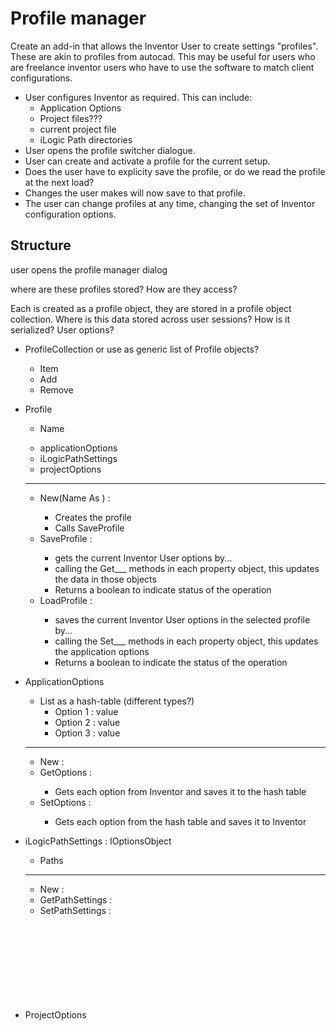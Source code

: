 Profile manager
===

Create an add-in that allows the Inventor User to create settings "profiles".  These are akin to profiles from autocad.  This may be useful for users who are freelance inventor users who have to use the software to match client configurations.

* User configures Inventor as required.  This can include:  
	* Application Options
	* Project files???
	* current project file
	* iLogic Path directories
* User opens the profile switcher dialogue.
* User can create and activate a profile for the current setup.
* Does the user have to explicity save the profile, or do we read the profile at the next load?
* Changes the user makes will now save to that profile.
* The user can change profiles at any time, changing the set of Inventor configuration options.

Structure
---

user opens the profile manager dialog

where are these profiles stored?  How are they access?

Each is created as a profile object, they are stored in a profile object collection.
Where is this data stored across user sessions?  How is it serialized?
User options?


* ProfileCollection <Collection> or use as generic list of Profile objects?
	+ Item
	+ Add
	+ Remove


* Profile <Object>
	+ Name <String>
	- applicationOptions <ApplicationOptions>
	- iLogicPathSettings <List of String>
	- projectOptions <ProjectOptions>
	---
	+ New(Name As <String>) : <Profile>
		- Creates the profile
		- Calls SaveProfile
	+ SaveProfile : <Boolean>
		- gets the current Inventor User options by...
		- calling the Get___ methods in each property object, this updates the data in those objects
		- Returns a boolean to indicate status of the operation
	+ LoadProfile : <Boolean>
		- saves the current Inventor User options in the selected profile by...
		- calling the Set___ methods in each property object, this updates the application options
		- Returns a boolean to indicate the status of the operation


* ApplicationOptions <Object>
	+ List as a hash-table (different types?)
		- Option 1 : value
		- Option 2 : value
		- Option 3 : value
	---
	+ New : <ApplicationOptions>
	+ GetOptions : <boolean>
		- Gets each option from Inventor and saves it to the hash table
	+ SetOptions : <boolean>
		- Gets each option from the hash table and saves it to Inventor

* iLogicPathSettings <Object> : IOptionsObject
	- Paths <List of Strings>
	---
	+ New : <iLogicPathSettings>
	+ GetPathSettings : <Boolean>
	+ SetPathSettings : <Boolean>

* ProjectOptions <Object> + IOptionsObject
	- Projects <List of Strings>
	- CurrentProject <>
	---
	+ New : <ProjectFileOptions>
	+ Getprojects : <Boolean>
		- Gets each Project reference from Inventor and saves it to the Projects list
		- mechanism: for each in DesignProjects - save FullFileName to list
	+ SetProjects : <Boolean>
		- Gets each Project reference from the Projects list and saves it to Inventor
		- mechanism: Application.DesignProjects.AddExisting( FullFileName As String )


Option Groups
===

* [X] ContentCenterOptions
* [X] DisplayOptions
* [X] DrawingOptions
* [X] FileOptions
* [X] GeneralOptions
* [X] HardwareOptions
* [X] iFeatureOptions
* [X] NotebookOptions
* [ ] PartOptions
* [ ] SaveOptions
* [ ] Sketch3DOptions
* [ ] SketchOptions

Detect User Changes to Application Options
===

Create a handler to watch for the Inventor.ApplicationEventsSink_OnApplicationOptionChangeEventHandler event.
Put this in an object????  RESEARCH HANDLERS MORE!
Define a "dirty" boolean variable.  When the options change, make this variable True.
This will let us indicate to the user that the options have been changed since the last save of the currently active Profile.
